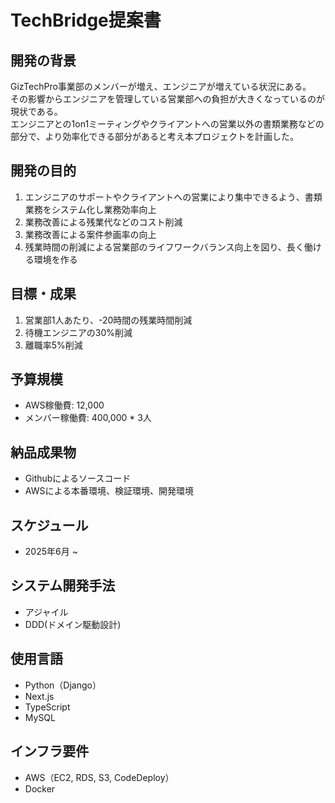 # TechBridge提案書

## 開発の背景
GizTechPro事業部のメンバーが増え、エンジニアが増えている状況にある。<br>
その影響からエンジニアを管理している営業部への負担が大きくなっているのが現状である。<br>
エンジニアとの1on1ミーティングやクライアントへの営業以外の書類業務などの部分で、より効率化できる部分があると考え本プロジェクトを計画した。<br>

## 開発の目的
1. エンジニアのサポートやクライアントへの営業により集中できるよう、書類業務をシステム化し業務効率向上
2. 業務改善による残業代などのコスト削減
3. 業務改善による案件参画率の向上
4. 残業時間の削減による営業部のライフワークバランス向上を図り、長く働ける環境を作る

## 目標・成果
1. 営業部1人あたり、-20時間の残業時間削減
2. 待機エンジニアの30%削減
3. 離職率5%削減

## 予算規模
- AWS稼働費: 12,000
- メンバー稼働費: 400,000 * 3人

## 納品成果物
- Githubによるソースコード
- AWSによる本番環境、検証環境、開発環境

## スケジュール
- 2025年6月 ~

## システム開発手法
- アジャイル
- DDD(ドメイン駆動設計)

## 使用言語
- Python（Django）
- Next.js
- TypeScript
- MySQL

## インフラ要件
- AWS（EC2, RDS, S3, CodeDeploy）
- Docker